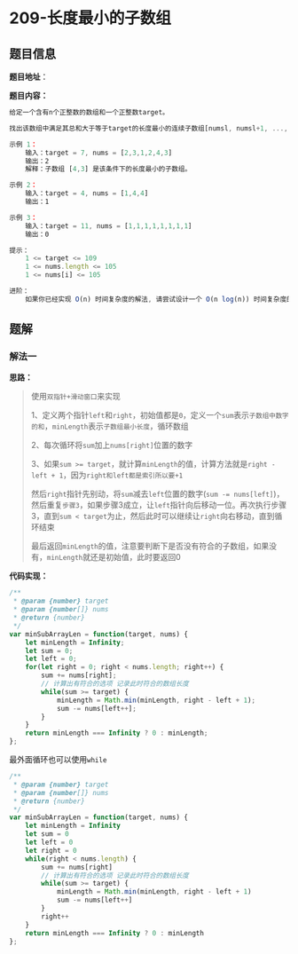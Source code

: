 # 209-长度最小的子数组

## 题目信息

**题目地址**： []()

**题目内容：**

```javascript
给定一个含有n个正整数的数组和一个正整数target。

找出该数组中满足其总和大于等于target的长度最小的连续子数组[numsl, numsl+1, ..., numsr-1, numsr]，并返回其长度。如果不存在符合条件的子数组，返回0。

示例 1：
    输入：target = 7, nums = [2,3,1,2,4,3]
    输出：2
    解释：子数组 [4,3] 是该条件下的长度最小的子数组。

示例 2：
    输入：target = 4, nums = [1,4,4]
    输出：1

示例 3：
    输入：target = 11, nums = [1,1,1,1,1,1,1,1]
    输出：0

提示：
    1 <= target <= 109
    1 <= nums.length <= 105
    1 <= nums[i] <= 105

进阶：
    如果你已经实现 O(n) 时间复杂度的解法, 请尝试设计一个 O(n log(n)) 时间复杂度的解法。
```

## 题解

### 解法一

**思路：**

> 使用`双指针+滑动窗口`来实现
> 
> 1、定义两个指针`left`和`right`，初始值都是`0`，定义一个`sum`表示`子数组中数字的和`，`minLength`表示`子数组最小长度`，循环数组
> 
> 2、每次循环将`sum`加上`nums[right]`位置的数字
> 
> 3、如果`sum >= target`，就计算`minLength`的值，计算方法就是`right - left + 1`，因为`right和left都是索引所以要+1`
> 
> 然后`right`指针先别动，将`sum`减去`left`位置的数字(`sum -= nums[left]`)，然后重复`步骤3`，如果步骤3成立，让`left`指针向后移动一位。再次执行步骤3，直到`sum < target`为止，然后此时可以继续让`right`向右移动，直到循环结束
> 
> 最后返回`minLength`的值，注意要判断下是否没有符合的子数组，如果没有，`minLength`就还是初始值，此时要返回0

**代码实现：**

```javascript
/**
 * @param {number} target
 * @param {number[]} nums
 * @return {number}
 */
var minSubArrayLen = function(target, nums) {
    let minLength = Infinity;
    let sum = 0;
    let left = 0;
    for(let right = 0; right < nums.length; right++) {
        sum += nums[right];
        // 计算出有符合的选项 记录此时符合的数组长度
        while(sum >= target) {
            minLength = Math.min(minLength, right - left + 1);
            sum -= nums[left++];
        }
    }
    return minLength === Infinity ? 0 : minLength;
};
```

最外面循环也可以使用`while`

```javascript
/**
 * @param {number} target
 * @param {number[]} nums
 * @return {number}
 */
var minSubArrayLen = function(target, nums) {
    let minLength = Infinity
    let sum = 0
    let left = 0
    let right = 0
    while(right < nums.length) {
        sum += nums[right]
        // 计算出有符合的选项 记录此时符合的数组长度
        while(sum >= target) {
            minLength = Math.min(minLength, right - left + 1)
            sum -= nums[left++]
        }
        right++
    }
    return minLength === Infinity ? 0 : minLength
};
```